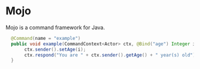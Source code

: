 # Mojo
Mojo is a command framework for Java.

```java
  @Command(name = "example")
  public void example(CommandContext<Actor> ctx, @Bind("age") Integer i) {
       ctx.sender().setAge(i);
       ctx.respond("You are " + ctx.sender().getAge() + " year(s) old");
  }
```
